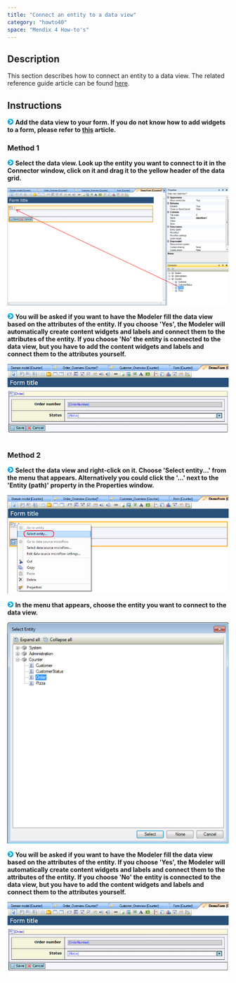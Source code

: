 ```yaml
---
title: "Connect an entity to a data view"
category: "howto40"
space: "Mendix 4 How-to's"
---
```

## Description

This section describes how to connect an entity to a data view. The related reference guide article can be found [here](https://world.mendix.com/pages/releaseview.action?pageId=9699362).

## Instructions

![](attachments/819203/917932.png) **Add the data view to your form. If you do not know how to add widgets to a form, please refer to [this](add-a-widget-to-a-form) article.**

### Method 1

![](attachments/819203/917932.png) **Select the data view. Look up the entity you want to connect to it in the Connector window, click on it and drag it to the yellow header of the data grid.**

![](attachments/2621456/2752637.png)

![](attachments/819203/917932.png) **You will be asked if you want to have the Modeler fill the data view based on the attributes of the entity. If you choose 'Yes', the Modeler will automatically create content widgets and labels and connect them to the attributes of the entity. If you choose 'No' the entity is connected to the data view, but you have to add the content widgets and labels and connect them to the attributes yourself.**

![](attachments/2621456/2752634.png)

### Method 2

![](attachments/819203/917932.png) **Select the data view and right-click on it. Choose 'Select entity...' from the menu that appears. Alternatively you could click the '...' next to the 'Entity (path)' property in the Properties window.**

![](attachments/2621456/2752636.png)

![](attachments/819203/917932.png) **In the menu that appears, choose the entity you want to connect to the data view.**

![](attachments/2621456/2752638.png)

![](attachments/819203/917932.png) **You will be asked if you want to have the Modeler fill the data view based on the attributes of the entity. If you choose 'Yes', the Modeler will automatically create content widgets and labels and connect them to the attributes of the entity. If you choose 'No' the entity is connected to the data view, but you have to add the content widgets and labels and connect them to the attributes yourself.**

![](attachments/2621456/2752634.png)

